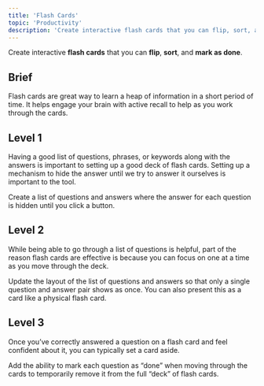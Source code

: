 ```yaml
---
title: 'Flash Cards'
topic: 'Productivity'
description: 'Create interactive flash cards that you can flip, sort, and mark as done.'
---
```

Create interactive <strong className="color-blue">flash cards</strong> that you can <strong className="color-purple">flip</strong>, <strong className="color-purple">sort</strong>, and <strong className="color-purple">mark as done</strong>.

## Brief

Flash cards are great way to learn a heap of information in a short period of time. It helps engage your brain with active recall to help as you work through the cards.

## Level 1

Having a good list of questions, phrases, or keywords along with the answers is important to setting up a good deck of flash cards. Setting up a mechanism to hide the answer until we try to answer it ourselves is important to the tool.

Create a list of questions and answers where the answer for each question is hidden until you click a button.

## Level 2

While being able to go through a list of questions is helpful, part of the reason flash cards are effective is because you can focus on one at a time as you move through the deck.

Update the layout of the list of questions and answers so that only a single question and answer pair shows as once. You can also present this as a card like a physical flash card.

## Level 3

Once you’ve correctly answered a question on a flash card and feel confident about it, you can typically set a card aside.

Add the ability to mark each question as “done” when moving through the cards to temporarily remove it from the full “deck” of flash cards.



